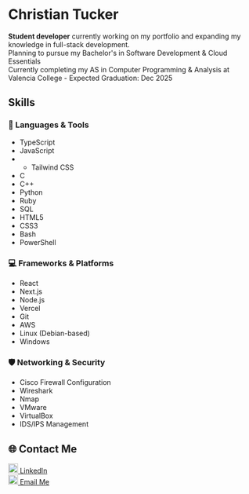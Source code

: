 # Christian Tucker

**Student developer** currently working on my portfolio and expanding my knowledge in full-stack development.  
Planning to pursue my Bachelor's in Software Development & Cloud Essentials  
Currently completing my AS in Computer Programming & Analysis at Valencia College - Expected Graduation: Dec 2025  

## Skills

### 🚀 Languages & Tools

- TypeScript
- JavaScript
- - Tailwind CSS
- C
- C++
- Python
- Ruby
- SQL
- HTML5
- CSS3
- Bash
- PowerShell

### 💻 Frameworks & Platforms
- React
- Next.js
- Node.js
- Vercel
- Git
- AWS
- Linux (Debian-based)
- Windows

### 🛡️ Networking & Security
- Cisco Firewall Configuration
- Wireshark
- Nmap
- VMware
- VirtualBox
- IDS/IPS Management

## 🌐 Contact Me
[<img src="https://cdn.jsdelivr.net/gh/devicons/devicon/icons/linkedin/linkedin-original.svg" width="20" height="20" alt="LinkedIn" /> LinkedIn](https://www.linkedin.com/in/christian-tucker-55b423196)  
[<img src="https://cdn-icons-png.flaticon.com/512/732/732200.png" width="20" height="20" alt="Email" /> Email Me](mailto:ctuckercareers@yahoo.com)
